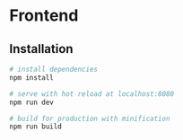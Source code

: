# Frontend


## Installation

``` bash
# install dependencies
npm install

# serve with hot reload at localhost:8080
npm run dev

# build for production with minification
npm run build
```

